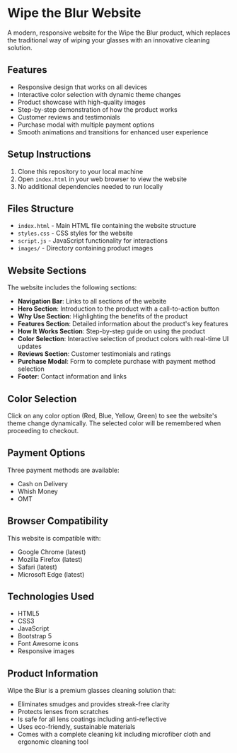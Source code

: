 # Wipe the Blur Website

A modern, responsive website for the Wipe the Blur product, which replaces the traditional way of wiping your glasses with an innovative cleaning solution.

## Features

- Responsive design that works on all devices
- Interactive color selection with dynamic theme changes
- Product showcase with high-quality images
- Step-by-step demonstration of how the product works
- Customer reviews and testimonials
- Purchase modal with multiple payment options
- Smooth animations and transitions for enhanced user experience

## Setup Instructions

1. Clone this repository to your local machine
2. Open `index.html` in your web browser to view the website
3. No additional dependencies needed to run locally

## Files Structure

- `index.html` - Main HTML file containing the website structure
- `styles.css` - CSS styles for the website
- `script.js` - JavaScript functionality for interactions
- `images/` - Directory containing product images

## Website Sections

The website includes the following sections:

- **Navigation Bar**: Links to all sections of the website
- **Hero Section**: Introduction to the product with a call-to-action button
- **Why Use Section**: Highlighting the benefits of the product
- **Features Section**: Detailed information about the product's key features
- **How It Works Section**: Step-by-step guide on using the product
- **Color Selection**: Interactive selection of product colors with real-time UI updates
- **Reviews Section**: Customer testimonials and ratings
- **Purchase Modal**: Form to complete purchase with payment method selection
- **Footer**: Contact information and links

## Color Selection

Click on any color option (Red, Blue, Yellow, Green) to see the website's theme change dynamically. The selected color will be remembered when proceeding to checkout.

## Payment Options

Three payment methods are available:
- Cash on Delivery
- Whish Money
- OMT

## Browser Compatibility

This website is compatible with:
- Google Chrome (latest)
- Mozilla Firefox (latest)
- Safari (latest)
- Microsoft Edge (latest)

## Technologies Used

- HTML5
- CSS3
- JavaScript
- Bootstrap 5
- Font Awesome icons
- Responsive images

## Product Information

Wipe the Blur is a premium glasses cleaning solution that:
- Eliminates smudges and provides streak-free clarity
- Protects lenses from scratches
- Is safe for all lens coatings including anti-reflective
- Uses eco-friendly, sustainable materials
- Comes with a complete cleaning kit including microfiber cloth and ergonomic cleaning tool 